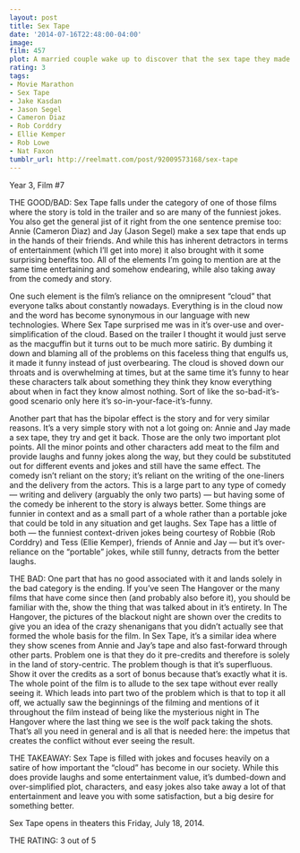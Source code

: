 ```yaml
---
layout: post
title: Sex Tape
date: '2014-07-16T22:48:00-04:00'
image: 
film: 457
plot: A married couple wake up to discover that the sex tape they made the evening before has gone missing, leading to a frantic search for its whereabouts.
rating: 3
tags:
- Movie Marathon
- Sex Tape
- Jake Kasdan
- Jason Segel
- Cameron Diaz
- Rob Corddry
- Ellie Kemper
- Rob Lowe
- Nat Faxon
tumblr_url: http://reelmatt.com/post/92009573168/sex-tape
---
```


Year 3, Film #7

THE GOOD/BAD: Sex Tape falls under the category of one of those films where the story is told in the trailer and so are many of the funniest jokes. You also get the general jist of it right from the one sentence premise too: Annie (Cameron Diaz) and Jay (Jason Segel) make a sex tape that ends up in the hands of their friends. And while this has inherent detractors in terms of entertainment (which I’ll get into more) it also brought with it some surprising benefits too. All of the elements I’m going to mention are at the same time entertaining and somehow endearing, while also taking away from the comedy and story.

One such element is the film’s reliance on the omnipresent “cloud” that everyone talks about constantly nowadays. Everything is in the cloud now and the word has become synonymous in our language with new technologies. Where Sex Tape surprised me was in it’s over-use and over-simplification of the cloud. Based on the trailer I thought it would just serve as the macguffin but it turns out to be much more satiric. By dumbing it down and blaming all of the problems on this faceless thing that engulfs us, it made it funny instead of just overbearing. The cloud is shoved down our throats and is overwhelming at times, but at the same time it’s funny to hear these characters talk about something they think they know everything about when in fact they know almost nothing. Sort of like the so-bad-it’s-good scenario only here it’s so-in-your-face-it’s-funny.

Another part that has the bipolar effect is the story and for very similar reasons. It’s a very simple story with not a lot going on: Annie and Jay made a sex tape, they try and get it back. Those are the only two important plot points. All the minor points and other characters add meat to the film and provide laughs and funny jokes along the way, but they could be substituted out for different events and jokes and still have the same effect. The comedy isn’t reliant on the story; it’s reliant on the writing of the one-liners and the delivery from the actors. This is a large part to any type of comedy — writing and delivery (arguably the only two parts) — but having some of the comedy be inherent to the story is always better. Some things are funnier in context and as a small part of a whole rather than a portable joke that could be told in any situation and get laughs. Sex Tape has a little of both — the funniest context-driven jokes being courtesy of Robbie (Rob Corddry) and Tess (Ellie Kemper), friends of Annie and Jay — but it’s over-reliance on the “portable” jokes, while still funny, detracts from the better laughs.

THE BAD: One part that has no good associated with it and lands solely in the bad category is the ending. If you’ve seen The Hangover or the many films that have come since then (and probably also before it), you should be familiar with the, show the thing that was talked about in it’s entirety. In The Hangover, the pictures of the blackout night are shown over the credits to give you an idea of the crazy shenanigans that you didn’t actually see that formed the whole basis for the film. In Sex Tape, it’s a similar idea where they show scenes from Annie and Jay’s tape and also fast-forward through other parts. Problem one is that they do it pre-credits and therefore is solely in the land of story-centric. The problem though is that it’s superfluous. Show it over the credits as a sort of bonus because that’s exactly what it is. The whole point of the film is to allude to the sex tape without ever really seeing it. Which leads into part two of the problem which is that to top it all off, we actually saw the beginnings of the filming and mentions of it throughout the film instead of being like the mysterious night in The Hangover where the last thing we see is the wolf pack taking the shots. That’s all you need in general and is all that is needed here: the impetus that creates the conflict without ever seeing the result.

THE TAKEAWAY: Sex Tape is filled with jokes and focuses heavily on a satire of how important the “cloud” has become in our society. While this does provide laughs and some entertainment value, it’s dumbed-down and over-simplified plot, characters, and easy jokes also take away a lot of that entertainment and leave you with some satisfaction, but a big desire for something better.

Sex Tape opens in theaters this Friday, July 18, 2014.

THE RATING: 3 out of 5
